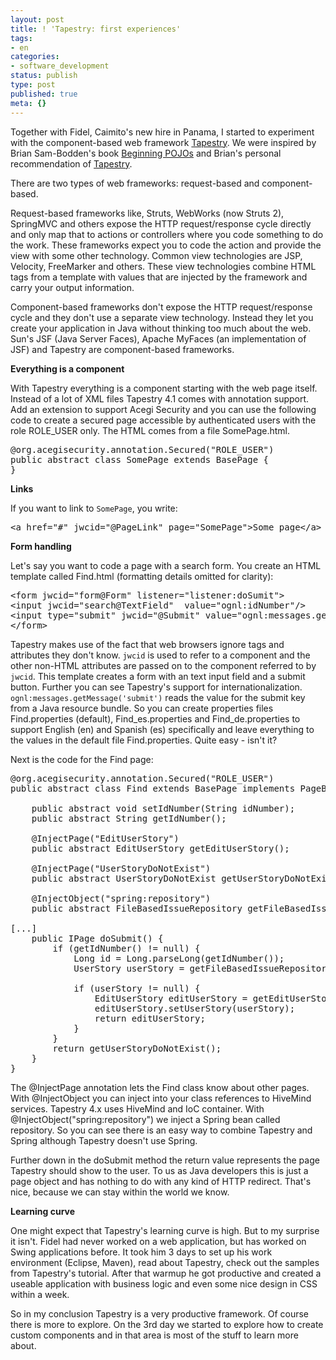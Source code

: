 ```yaml
---
layout: post
title: ! 'Tapestry: first experiences'
tags:
- en
categories:
- software_development
status: publish
type: post
published: true
meta: {}
---
```

<p>Together with Fidel, Caimito's new hire in Panama, I started to experiment with the component-based web framework <a href="http://tapestry.apache.org">Tapestry</a>. We were inspired by Brian Sam-Bodden's book <a href="http://www.amazon.com/Beginning-POJOs-Lightweight-Development-Hibernate/dp/1590595963/ref=pd_bbs_sr_1/105-4060228-7518846?ie=UTF8&amp;s=books&amp;qid=1173036748&amp;sr=8-1">Beginning POJOs</a> and Brian's personal recommendation of <a href="http://tapestry.apache.org">Tapestry</a>.</p>

<p>There are two types of web frameworks: request-based and component-based. </p>

<p>Request-based frameworks like, Struts, WebWorks (now Struts 2), SpringMVC and others expose the HTTP request/response cycle directly and only map that to actions or controllers where you code something to do the work. These frameworks expect you to code the action and provide the view with some other technology. Common view technologies are JSP, Velocity, FreeMarker and others. These view technologies combine HTML tags from a template with values that are injected by the framework and carry your output information.</p>

<p>Component-based frameworks don't expose the HTTP request/response cycle and they don't use a separate view technology. Instead they let you create your application in Java without thinking too much about the web. Sun's JSF (Java Server Faces), Apache MyFaces (an implementation of JSF) and Tapestry are component-based frameworks.</p>

<p><strong>Everything is a component</strong></p>

<p>With Tapestry everything is a component starting with the web page itself. Instead of a lot of XML files Tapestry 4.1 comes with annotation support. Add an extension to support Acegi Security and you can use the following code to create a secured page accessible by authenticated users with the role ROLE_USER only. The HTML comes from a file SomePage.html.</p>

<pre class="codeSample">@org.acegisecurity.annotation.Secured("ROLE_USER")
public abstract class SomePage extends BasePage {
}</pre>

<p><strong>Links</strong></p>

<p>If you want to link to <code>SomePage</code>, you write:</p>

<pre class="codeSample">&lt;a href="#" jwcid="@PageLink" page="SomePage"&gt;Some page&lt;/a&gt;</pre>

<p><strong>Form handling</strong></p>

<p>Let's say you want to code a page with a search form. You create an HTML template called Find.html (formatting details omitted for clarity):</p>

<pre class="codeSample">&lt;form jwcid="form@Form" listener="listener:doSumit"&gt;
&lt;input jwcid="search@TextField"	value="ognl:idNumber"/&gt;
&lt;input type="submit" jwcid="@Submit" value="ognl:messages.getMessage('submit')"/&gt;
&lt;/form&gt;</pre>

<p>Tapestry makes use of the fact that web browsers ignore tags and attributes they don't know. <code>jwcid</code> is used to refer to a component and the other non-HTML attributes are passed on to the component referred to by <code>jwcid</code>. This template creates a form with an text input field and a submit button. Further you can see Tapestry's support for internationalization. <code>ognl:messages.getMessage('submit')</code> reads the value for the submit key from a Java resource bundle. So you can create properties files Find.properties (default), Find_es.properties and Find_de.properties to support English (en) and Spanish (es) specifically and leave everything to the values in the default file Find.properties. Quite easy - isn't it?</p>

<p>Next is the code for the Find page:</p>

<pre class="codeSample">@org.acegisecurity.annotation.Secured("ROLE_USER")
public abstract class Find extends BasePage implements PageBeginRenderListener {

	public abstract void setIdNumber(String idNumber);
	public abstract String getIdNumber();

	@InjectPage("EditUserStory")
	public abstract EditUserStory getEditUserStory();

	@InjectPage("UserStoryDoNotExist")
	public abstract UserStoryDoNotExist getUserStoryDoNotExist();

	@InjectObject("spring:repository")
	public abstract FileBasedIssueRepository getFileBasedIssueRepository();

[...]
	public IPage doSubmit() {
		if (getIdNumber() != null) {
			Long id = Long.parseLong(getIdNumber());
			UserStory userStory = getFileBasedIssueRepository().find(id);

			if (userStory != null) {
				EditUserStory editUserStory = getEditUserStory();
				editUserStory.setUserStory(userStory);
				return editUserStory;
			}
		}
		return getUserStoryDoNotExist();
	}
}</pre>

<p>The @InjectPage annotation lets the Find class know about other pages. With @InjectObject you can inject into your class references to HiveMind services. Tapestry 4.x uses HiveMind and IoC container. With @InjectObject("spring:repository") we inject a Spring bean called repository. So you can see there is an easy way to combine Tapestry and Spring although Tapestry doesn't use Spring.</p>

<p>Further down in the doSubmit method the return value represents the page Tapestry should show to the user. To us as Java developers this is just a page object and has nothing to do with any kind of HTTP redirect. That's nice, because we can stay within the world we know.</p>

<p><strong>Learning curve</strong></p>

<p>One might expect that Tapestry's learning curve is high. But to my surprise it isn't. Fidel had never worked on a web application, but has worked on Swing applications before. It took him 3 days to set up his work environment (Eclipse, Maven), read about Tapestry, check out the samples from Tapestry's tutorial. After that warmup he got productive and created a useable application with business logic and even some nice design in CSS within a week.</p>

<p>So in my conclusion Tapestry is a very productive framework. Of course there is more to explore. On the 3rd day we started to explore how to create custom components and in that area is most of the stuff to learn more about.</p>
